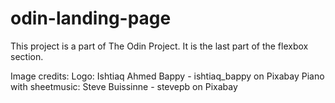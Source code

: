 # odin-landing-page
This project is a part of The Odin Project. It is the last part of the flexbox section.

Image credits:
Logo: Ishtiaq Ahmed Bappy - ishtiaq_bappy on Pixabay
Piano with sheetmusic: Steve Buissinne - stevepb on Pixabay